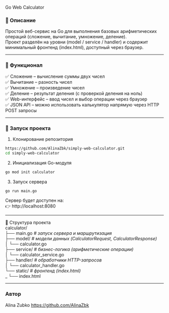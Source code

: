 Go Web Calculator  
  
### 📝 Описание  
Простой веб-сервис на Go для выполнения базовых арифметических операций (сложение, вычитание, умножение, деление).  
Проект разделён на уровни (model / service / handler) и содержит минимальный фронтенд (index.html), доступный через браузер.  
___
### 📌 Функционал
✅ Сложение – вычисление суммы двух чисел  
✅ Вычитание – разность чисел  
✅ Умножение – произведение чисел  
✅ Деление – результат деления (с проверкой деления на ноль)  
✅ Web-интерфейс – ввод чисел и выбор операции через браузер  
✅ JSON API – можно использовать калькулятор напрямую через HTTP POST запросы  
________
### 🚀 Запуск проекта
1. Клонирование репозитория
```bash
https://github.com/AlinaZbk/simply-web-calculator.git
cd simply-web-calculator
```
2. Инициализация Go-модуля
```bash
go mod init calculator
```
3. Запуск сервера
```bash
go run main.go
```
Сервер будет доступен на:  
👉 http://localhost:8080
___
📂 Структура проекта  
calculator/    
 ├── main.go              *# запуск сервера и маршрутизация*   
 ├── model/               *# модели данных (CalculatorRequest, CalculatorResponse)*   
 │    └── calculator.go  
 ├── service/             *# бизнес-логика (арифметические операции)*   
 │    └── calculator_service.go     
 ├── handler/             *# обработчики HTTP-запросов*   
 │    └── calculator_handler.go    
 └── static/              *# фронтенд (index.html)*   
  _    └── index.html    

---
### Автор
Alina Zubko
https://github.com/AlinaZbk
